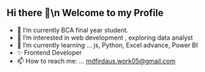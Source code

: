 ## Hi there 👋\n Welcome to my Profile


- 🔭 I’m currently BCA final year student.
- 👀 I’m interested in web development , exploring data analyst
- 🌱 I’m currently learning ... js, Python, Excel advance, Power BI
- ✨ Frontend Developer
- 📫 How to reach me: ... mdfirdaus.work05@gmail.com

<!--
**Dev-Firdaus/dev-firdaus** is a ✨ _special_ ✨ repository because its `README.md` (this file) appears on your GitHub profile.

Here are some ideas to get you started:

- 🔭 I’m currently BCA 3rd year student
- 🌱 I’m currently learning ... data Analysis @Anudip Foundation
- 📫 How to reach me: ... mdfirdaus.work05@gmail.com

-->
